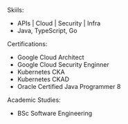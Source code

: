 Skiils:
* APIs | Cloud | Security | Infra
* Java, TypeScript, Go

Certifications:
* Google Cloud Architect
* Google Cloud Security Enginner
* Kubernetes CKA
* Kubernetes CKAD
* Oracle Certified Java Programmer 8

Academic Studies:
* BSc Software Engineering
